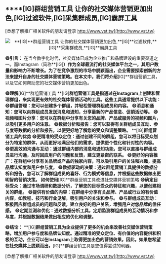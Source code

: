 ## ****[IG]**群组营销工具 让你的社交媒体营销更加出色,**[IG]**过滤软件,**[IG]**采集群成员,**[IG]**霸屏工具**

[😍想了解推广相关软件的朋友请登录 http://www.vst.tw](http://www.vst.tw)

 <center><img src="https://vst.tw/MP4/tuiguang/png/8.png" alt="**[IG]**群组营销工具 让你的社交媒体营销更加出色,**[IG]**过滤软件,**[IG]**采集群成员,**[IG]**霸屏工具"></center>

**😄引言：**
在当今数字化时代，社交媒体已成为企业推广和品牌建设的重要渠道之一。而Instagram（简称**[IG]**）作为全球最流行的社交媒体平台之一，其用户数量和影响力不断增长。为了在竞争激烈的市场中脱颖而出，企业需要探索创新的方法来提升自身的社交媒体营销策略。在本文中，我们将介绍**[IG]**群组营销工具，以及它如何帮助您的社交媒体营销更加出色。

**😄理解**[IG]**群组营销工具 **[IG]**群组营销工具是指通过在Instagram上创建和管理群组，来实现更有效的社交媒体营销活动的工具。这些工具通常提供以下功能：**
**😄群组管理：您可以创建多个群组，并轻松管理群组成员和内容。**
**😄消息和通知：您可以向群组成员发送消息和通知，分享最新的产品信息、促销活动等。**
**😄视频和图片分享：您可以在群组中分享有关您的品牌、产品或服务的视频和图片，以吸引更多用户的注意。**
**😄数据分析和报告：您可以获得有关群组成员互动、参与度等数据的分析和报告，以便更好地了解您的受众和调整策略。**
**[IG]**群组营销工具的优势
**😄更精准的受众定位：通过创建不同的群组，您可以将目标受众划分为特定的群体，从而更好地满足他们的需求，提供更个性化和针对性的内容。**
**😄更高效的沟通与互动：通过群组内部的消息和通知功能，您可以直接与群组成员进行沟通，及时回应用户的问题和反馈，建立更紧密的联系。**
**😄更好的内容推广：在群组中分享有关品牌或产品的独家内容，可以吸引用户的关注和兴趣，提高品牌认知度和用户参与度。**
**😄数据驱动的决策：通过群组营销工具提供的数据分析和报告，您可以了解群组成员的喜好、行为模式等信息，并根据这些数据做出更明智的营销决策。**
如何使用**[IG]**群组营销工具改进社交媒体营销策略
**😄确定目标受众：通过市场调研和数据分析，了解您的目标受众的特征和兴趣，以便创建相关的群组。**
**😄提供有价值的内容：在群组中分享有关品牌、产品或行业的有价值内容，如教程、技巧和行业见解，吸引用户的关注和参与。**
**😄与群组成员互动：积极回应群组成员的问题和反馈，建立良好的用户关系，增强用户对您品牌的信任感。**
**😄定期监测和优化：通过数据分析工具，定期监测群组成员的互动情况和参与度，并根据数据结果做出相应的优化和调整。**

**😄结论：**
**[IG]**群组营销工具为企业提供了更多的机会来改善社交媒体营销策略，增加用户参与度和品牌认知度。通过精准的受众定位、有价值的内容提供和积极的互动，企业可以在Instagram上取得更加出色的营销效果。因此，如果您希望在社交媒体上脱颖而出，**[IG]**群组营销工具是您值得尝试的利器。

[😍想了解推广相关软件的朋友请登录 http://www.vst.tw](http://www.vst.tw)



